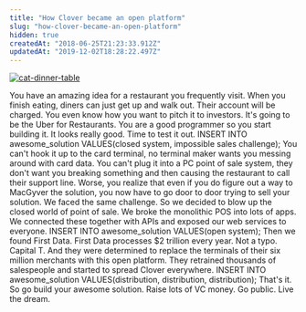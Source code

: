 ```yaml
---
title: "How Clover became an open platform"
slug: "how-clover-became-an-open-platform"
hidden: true
createdAt: "2018-06-25T21:23:33.912Z"
updatedAt: "2019-12-02T18:28:22.497Z"
---
```

[![cat-dinner-table](cat-dinner-table1-e1433198581751.jpg)](https://docs.clover.com/wp-content/uploads/2014/08/cat-dinner-table12.jpg)

You have an amazing idea for a restaurant you frequently visit.  When you finish eating, diners can just get up and walk out.  Their account will be charged.  You even know how you want to pitch it to investors.  It's going to be the Uber for Restaurants.  You are a good programmer so you start building it.  It looks really good.  Time to test it out. INSERT INTO awesome\_solution VALUES(closed system, impossible sales challenge); You can't hook it up to the card terminal, no terminal maker wants you messing around with card data.  You can't plug it into a PC point of sale system, they don't want you breaking something and then causing the restaurant to call their support line.  Worse, you realize that even if you do figure out a way to MacGyver the solution, you now have to go door to door trying to sell your solution. We faced the same challenge.  So we decided to blow up the closed world of point of sale.  We broke the monolithic POS into lots of apps.  We connected these together with APIs and exposed our web services to everyone. INSERT INTO awesome\_solution VALUES(open system); Then we found First Data.  First Data processes $2 trillion every year.  Not a typo.  Capital T.  And they were determined to replace the terminals of their six million merchants with this open platform.  They retrained thousands of salespeople and started to spread Clover everywhere. INSERT INTO awesome_solution VALUES(distribution, distribution, distribution); That's it.  So go build your awesome solution.  Raise lots of VC money.  Go public.  Live the dream.